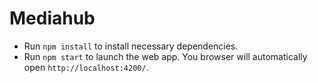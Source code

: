 # Mediahub

- Run `npm install` to install necessary dependencies.
- Run `npm start` to launch the web app. You browser will automatically open `http://localhost:4200/`.
